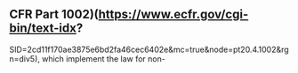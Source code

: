 ## CFR Part 1002)(https://www.ecfr.gov/cgi-bin/text-idx?

SID=2cd11f170ae3875e6bd2fa46cec6402e&mc=true&node=pt20.4.1002&rgn=div5), which implement the law for non-